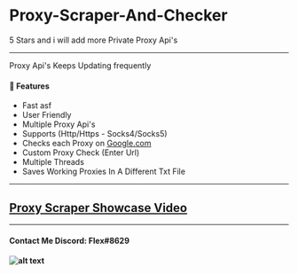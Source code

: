 # Proxy-Scraper-And-Checker

5 Stars and i will add more Private Proxy Api's

---

Proxy Api's Keeps Updating frequently 


<h4>📕 Features</h4>

<!-- BLOG-POST-LIST:START -->
- Fast asf 
- User Friendly
- Multiple Proxy Api's
- Supports (Http/Https - Socks4/Socks5)  
- Checks each Proxy on [Google.com](https://google.com/) 
- Custom Proxy Check (Enter Url) 
- Multiple Threads 
- Saves Working Proxies In A Different Txt File
<!-- BLOG-POST-LIST:END -->

---

## [Proxy Scraper Showcase Video](https://youtu.be/lWemYLj-5u8) 

---

<h4> Contact Me Discord: Flex#8629 <h4>
  
![alt text](https://cdn.discordapp.com/attachments/899424300120027216/942083418332749844/pro.png)  
